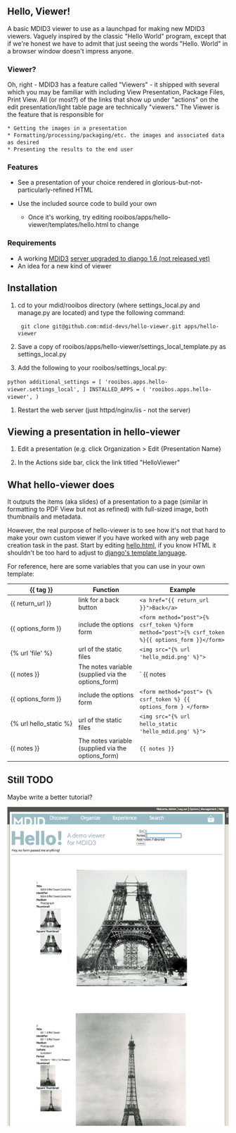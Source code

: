 ## Hello, Viewer!

A basic MDID3 viewer to use as a launchpad for making new MDID3 viewers. Vaguely inspired by the classic "Hello World" program, except that if we're honest we have to admit that just seeing the words "Hello. World" in a browser window doesn't impress anyone.

### Viewer?

Oh, right - MDID3 has a feature called "Viewers" - it shipped with several which you may be familiar with including View Presentation, Package Files, Print View. All (or most?) of the links that show up under "actions" on the edit presentation/light table page are technically "viewers." The Viewer is the feature that is responsible for

    * Getting the images in a presentation
    * Formatting/processing/packaging/etc. the images and associated data as desired 
    * Presenting the results to the end user


### Features

* See a presentation of your choice rendered in glorious-but-not-particularly-refined HTML
* Use the included source code to build your own

    * Once it's working, try editing rooibos/apps/hello-viewer/templates/hello.html to change

### Requirements

* A working [MDID3](https://github.com/jmu-cit/) [server upgraded to django 1.6 (not released yet)](https://github.com/cit-jmu/rooibos/pull/37)
* An idea for a new kind of viewer

## Installation

1. cd to your mdid/rooibos directory (where settings_local.py and manage.py are located) and type the following command:

        git clone git@github.com:mdid-devs/hello-viewer.git apps/hello-viewer

1. Save a copy of rooibos/apps/hello-viewer/settings_local_template.py as settings_local.py

1. Add the following to your rooibos/settings_local.py:

`python
additional_settings = [
    'rooibos.apps.hello-viewer.settings_local',
]
INSTALLED_APPS = (
    'rooibos.apps.hello-viewer',
)
`

1. Restart the web server (just httpd/nginx/iis - not the server)

## Viewing a presentation in hello-viewer

1. Edit a presentation (e.g. click Organization > Edit {Presentation Name}

1. In the Actions side bar, click the link titled "HelloViewer"


## What hello-viewer does

It  outputs the items (aka slides) of a presentation to a page (similar in formatting to PDF View but not as refined) with full-sized image, both thumbnails and metadata.

However, the real purpose of hello-viewer is to see how it's not that hard to make your own custom viewer if you have worked with any web page creation task in the past.  Start by editing
[hello.html](https://github.com/mdid-devs/hello-viewer/templates/hello.html), if you know HTML it shouldn't be too hard to adjust to
[django's template language](https://docs.djangoproject.com/en/1.6/topics/templates/). 

For reference, here are some variables that you can use in your own template:

{{ tag }}        | Function                 | Example
---------------- | ------------------------ | --------------------------------------
{{&nbsp;return_url&nbsp;}} | link for a back button   | `<a href="{{ return_url }}">Back</a>`
{{&nbsp;options_form&nbsp;}}|  include the options form   | `<form method="post">{% csrf_token %}form method="post">{% csrf_token %}{{ options_form }}</form>`
{%&nbsp;url&nbsp;'file'&nbsp;%} | url of the static files  | `<img src="{% url 'hello_mdid.png' %}">`
{{&nbsp;notes&nbsp;}} | The notes variable (supplied via the options_form)   | ` {{ notes|default:'Hey, no form passed me anything!' }}`
{{&nbsp;options_form&nbsp;}}|  include the options form   | `<form method="post"> {% csrf_token %} {{ options_form } </form>`
{%&nbsp;url&nbsp;hello_static&nbsp;%} | url of the static files  | `<img src="{% url hello_static 'hello_mdid.png' %}">`
{{&nbsp;notes&nbsp;}} | The notes variable (supplied via the options_form)   | `{{ notes }}`

## Still TODO

Maybe write a better tutorial?

![Image of Hello Viewer](https://github.com/mdid-devs/hello-viewer/raw/master/hello-viewer.png)

